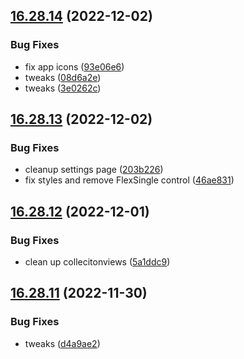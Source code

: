 ## [16.28.14](https://github.com/phandcock/GrampsView/compare/v16.28.13...v16.28.14) (2022-12-02)


### Bug Fixes

* fix app icons ([93e06e6](https://github.com/phandcock/GrampsView/commit/93e06e61fd4bdacd21726f8eed507ad98a2e9fee))
* tweaks ([08d6a2e](https://github.com/phandcock/GrampsView/commit/08d6a2e6044355cbbf8315ec637b56b7b32d819b))
* tweaks ([3e0262c](https://github.com/phandcock/GrampsView/commit/3e0262cd05a6bee8219f38781e93ab557ed6b7b3))



## [16.28.13](https://github.com/phandcock/GrampsView/compare/v16.28.12...v16.28.13) (2022-12-02)


### Bug Fixes

* cleanup settings page ([203b226](https://github.com/phandcock/GrampsView/commit/203b226d458203435c1244e13f82c5f4729b6d51))
* fix styles and remove FlexSingle control ([46ae831](https://github.com/phandcock/GrampsView/commit/46ae8314543d0d6529dc6d6d5cfd7519e26b0acb))



## [16.28.12](https://github.com/phandcock/GrampsView/compare/v16.28.11...v16.28.12) (2022-12-01)


### Bug Fixes

* clean up collecitonviews ([5a1ddc9](https://github.com/phandcock/GrampsView/commit/5a1ddc963c37d67437b0bdc9d1dcd084bfd5df90))



## [16.28.11](https://github.com/phandcock/GrampsView/compare/v16.28.10...v16.28.11) (2022-11-30)


### Bug Fixes

* tweaks ([d4a9ae2](https://github.com/phandcock/GrampsView/commit/d4a9ae29c0242bfa16589a04ca80932ac6b82e4d))



